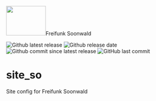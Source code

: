 <a href="url"><img src="http://www.herbtronic.de/ffso/wp/wp-content/uploads/2017/03/cropped-Freifunk-Soonwald_logo_medium-1.png" height="80" width="107" ></a>Freifunk Soonwald

![Github latest release](https://img.shields.io/github/release/ffsw/site_so.svg?style=plastic)  ![Github release date](https://img.shields.io/github/release-date/ffsw/site_so.svg?style=plastic)   ![Github commit since latest release](https://img.shields.io/github/commits-since/ffsw/site_so/latest.svg?style=plastic)  ![GitHub last commit](https://img.shields.io/github/last-commit/ffsw/site_so.svg?style=plastic)



# site_so

Site config for Freifunk Soonwald
